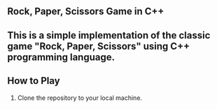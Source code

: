 ## Rock, Paper, Scissors Game in C++

## This is a simple implementation of the classic game "Rock, Paper, Scissors" using C++ programming language.

## How to Play
1. Clone the repository to your local machine.
```
